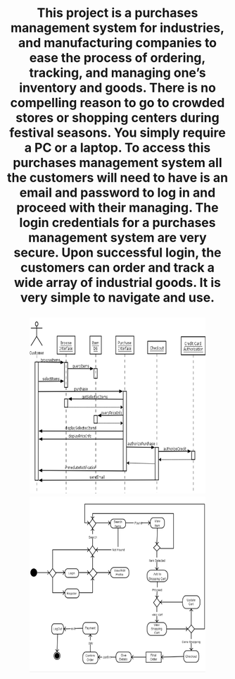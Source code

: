 <h1 align = "center" Purchase-Management-System </h1> 

<p align = "center" fontsize = 20>
This project is a purchases management system for industries, and manufacturing companies to ease the process of ordering, tracking, and managing one’s inventory and goods. There is no compelling reason to go to crowded stores or shopping centers during festival seasons. You simply require a PC or a laptop. To access this purchases management system all the customers will need to have is an email and password to log in and proceed with their managing. The login credentials for a purchases management system are very secure. Upon successful login, the customers can order and track a wide array of industrial goods. It is very simple to navigate and use.
</p>


<p align = "center">
<img src = "/Diagrams/Sequence_Diagram.png" height = 400 width = 400/>
<img src = "/Diagrams/State_Diagram.png" height = 400 width = 400/>
</p>



